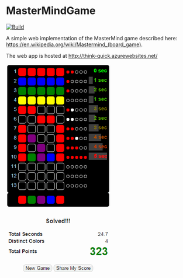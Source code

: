 MasterMindGame
==============

[![Build](http://stewiebuild.cloudapp.net:8080/app/rest/builds/buildType:ThinkQuick_Build/statusIcon.svg)](http://stewiebuild.cloudapp.net:8080/project.html?projectId=ThinkQuick&tab=projectOverview)

A simple web implementation of the MasterMind game described here: https://en.wikipedia.org/wiki/Mastermind_(board_game).

The web app is hosted at http://think-quick.azurewebsites.net/

![Example Screen Shot](https://github.com/stewie1570/MasterMindGame/blob/master/screen%20shot.png?raw=true)
